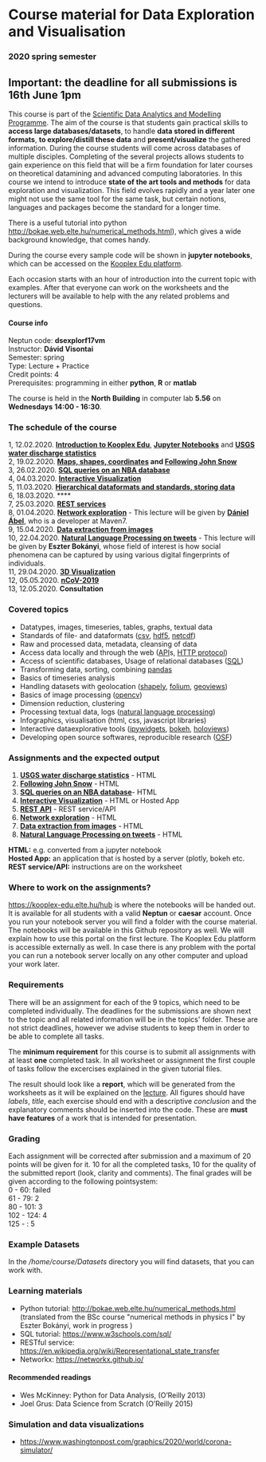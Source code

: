 # Course material for Data Exploration and Visualisation 
### 2020 spring semester

## Important: the deadline for all submissions is 16th June 1pm

This course is part of the [Scientific Data Analytics and Modelling Programme](http://datascience.elte.hu/en/Default.aspx#top).
The aim of the course is that students gain practical skills to **access large databases/datasets**, to handle **data stored in different formats**, **to explore/distill these data** and **present/visualize** the gathered information. During the course students will come across databases of multiple disciples. Completing of the several projects allows students to gain experience on this field that will be a firm foundation for later courses on theoretical datamining and advanced computing laboratories.
In this course we intend to introduce **state of the art tools and methods** for data exploration and visualization. This field evolves rapidly and a year later one might not use the same tool for the same task, but certain notions, languages and packages become the standard for a longer time.

There is a useful tutorial into python http://bokae.web.elte.hu/numerical_methods.html), which gives a wide background knowledge, that comes handy.

During the course every sample code will be shown in **jupyter notebooks**, which can be accessed on the [Kooplex Edu platform](https://kooplex-edu.elte.hu).

Each occasion starts with an hour of introduction into the current topic with examples. After that everyone can work on the worksheets and the lecturers will be available to help with the any related problems and questions. 

  
#### Course info
Neptun code: 	**dsexplorf17vm** <br>
Instructor: 	**Dávid Visontai**<br>
Semester: 	spring <br>
Type: 	Lecture + Practice <br>
Credit points: 	4 <br>
Prerequisites: 	programming in either **python**, **R** or **matlab** <br>

The course is held in the **North Building** in computer lab **5.56** on **Wednesdays**  **14:00 - 16:30**.


### The schedule of the course 
1,  12.02.2020. **[Introduction to Kooplex Edu](https://kooplex-edu.elte.hu/hub)**, **[Jupyter Notebooks](https://jupyter.org/)** and  **[USGS water discharge statistics](Assignments/USGS-water)**<br>
2,  19.02.2020. **[Maps, shapes, coordinates](Maps_shapes) and [Following John Snow](Assignments/John_Snow_pumps_and_deaths)** <br>
3,  26.02.2020. **[SQL queries on an NBA database](Assignments/Basketball_League)** <br>
4,  04.03.2020. **[Interactive Visualization](Interactive_Visualization)** <br>
5,  11.03.2020. **[Hierarchical dataformats and standards, storing data](Dataformats)** <br>
6,  18.03.2020. **** <br>
7,  25.03.2020. **[REST services](REST-services)** <br>
8,  01.04.2020. **[Network exploration](Assignments/Networks)** - This lecture will be given by [**Dániel Ábel**](http://maven7.com/hu/daniel-abel/), who is a developer at Maven7. <br>
9, 15.04.2020. **[Data extraction from images](Assignments/Image_exploration)** <br>
10, 22.04.2020. **[Natural Language Processing on tweets](Assignments/NLP_tweets)** - This lecture will be given by **Eszter Bokányi**, whose field of interest is how social phenomena can be captured by using various digital fingerprints of individuals. <br>
11, 29.04.2020. **[3D Visualization](3D_Visualization)** <br>
12, 05.05.2020. **[nCoV-2019](nCoV-2019)** <br>
13, 12.05.2020. **Consultation**

### Covered topics

 * Datatypes, images, timeseries, tables, graphs, textual data
 * Standards of file- and dataformats ([csv](https://www.computerhope.com/issues/ch001356.htm), [hdf5](https://en.wikipedia.org/wiki/Hierarchical_Data_Format), [netcdf](https://en.wikipedia.org/wiki/NetCDF))
 * Raw and processed data, metadata, cleansing of data
 * Access data locally and through the web ([API](https://restfulapi.net/)s, [HTTP protocol](https://en.wikipedia.org/wiki/Hypertext_Transfer_Protocol))
 * Access of scientific databases, Usage of relational databases ([SQL](https://www.w3schools.com/sql/))
 * Transforming data, sorting, combining [pandas](https://pandas.pydata.org/)
 * Basics of timeseries analysis
 * Handling datasets with geolocation ([shapely](https://shapely.readthedocs.io/en/stable/manual.html), [folium](https://python-visualization.github.io/folium/), [geoviews](https://geoviews.org/))
 * Basics of image processing ([opencv](https://opencv.org/))
 * Dimension reduction, clustering
 * Processing textual data, logs ([natural language processing](https://www.nltk.org/))
 * Infographics, visualisation (html, css, javascript libraries)
 * Interactive dataexplorative tools ([ipywidgets](https://ipywidgets.readthedocs.io/), [bokeh](https://bokeh.org/), [holoviews](http://holoviews.org/))
 * Developing open source softwares, reproducible research ([OSF](https://osf.io/))

### Assignments and the expected output

1. **[USGS water discharge statistics](Assignments/USGS-water)** - HTML
2. **[Following John Snow](Assignments/John_Snow_pumps_and_deaths)** - HTML
3. **[SQL queries on an NBA database](Assignments/Basketball_League)**- HTML
4. **[Interactive Visualization](Assignments/Interactive_Visualization)** - HTML or Hosted App
5. **[REST API](Assignments/REST_API)** - REST service/API
6. **[Network exploration](Assignments/Networks)** - HTML
7. **[Data extraction from images](Assignments/Image_exploration)** - HTML
8. **[Natural Language Processing on tweets](Assignments/NLP_tweets)** - HTML

**HTML:** e.g. converted from a jupyter notebook<br>
**Hosted App:** an application that is hosted by a server (plotly, bokeh etc.<br>
**REST service/API:** instructions are on the worksheet<br>



### Where to work on the assignments?
https://kooplex-edu.elte.hu/hub is where the notebooks will be handed out. It is available for all students with a valid **Neptun** or **caesar** account. Once you run your notebook server you will find a folder with the course material. The notebooks will be available in this Github repository as well.
We will explain how to use this portal on the first lecture.
The Kooplex Edu platform is accessible externally as well. In case there is any problem with the portal you can run a notebook server locally on any other computer and upload your work later.

### Requirements
There will be an assignment for each of the 9 topics, which need to be completed individually. The deadlines for the submissions are shown next to the topic and all related information will be in the topics' folder. These are not strict deadlines, however we advise students to keep them in order to be able to complete all tasks.

The **minimum requirement** for this course is to submit all assignments with at least **one** completed task. In all worksheet or assignment the first couple of tasks follow the excercises explained in the given tutorial files.

The result should look like a **report**, which will be generated from the worksheets as it will be explained on the [lecture](1-createreport). All figures should have *labels*, *title*, each exercise should end with a descriptive *conclusion* and the explanatory comments should be inserted into the code. These are **must have features** of a work that is intended for presentation.

### Grading

Each assignment will be corrected after submission and a maximum of 20 points will be given for it. 10 for all the completed tasks, 10 for the quality of the submitted report (look, clarity and comments). 
The final grades will be given according to the following pointsystem:<br>
0 - 60: failed<br>
61 - 79: 2<br>
80 - 101: 3<br>
102 - 124: 4<br>
125 - : 5<br>

### Example Datasets

In the */home/course/Datasets* directory you will find datasets, that you can work with.

### Learning materials
* Python tutorial: http://bokae.web.elte.hu/numerical_methods.html (translated from the BSc course "numerical methods in physics I" by Eszter Bokányi, work in progress )
* SQL tutorial: https://www.w3schools.com/sql/ 
* RESTful service: https://en.wikipedia.org/wiki/Representational_state_transfer
* Networkx: https://networkx.github.io/

#### Recommended readings

* Wes McKinney: Python for Data Analysis, (O’Reilly 2013)
* Joel Grus: Data Science from Scratch (O’Reilly 2015)

### Simulation and data visualizations
* https://www.washingtonpost.com/graphics/2020/world/corona-simulator/


